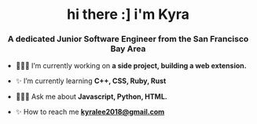 <h1 align="center">hi there :] i'm Kyra</h1>
<h3 align="center">A dedicated Junior Software Engineer from the San Francisco Bay Area</h3>

-  👩🏽‍💻 I’m currently working on **a side project, building a web extension.**

-  ✨ I’m currently learning **C++, CSS, Ruby, Rust**

-  👩🏽‍💻 Ask me about **Javascript, Python, HTML.**

-  ✨ How to reach me **kyralee2018@gmail.com**

<p align="left">
</p>
